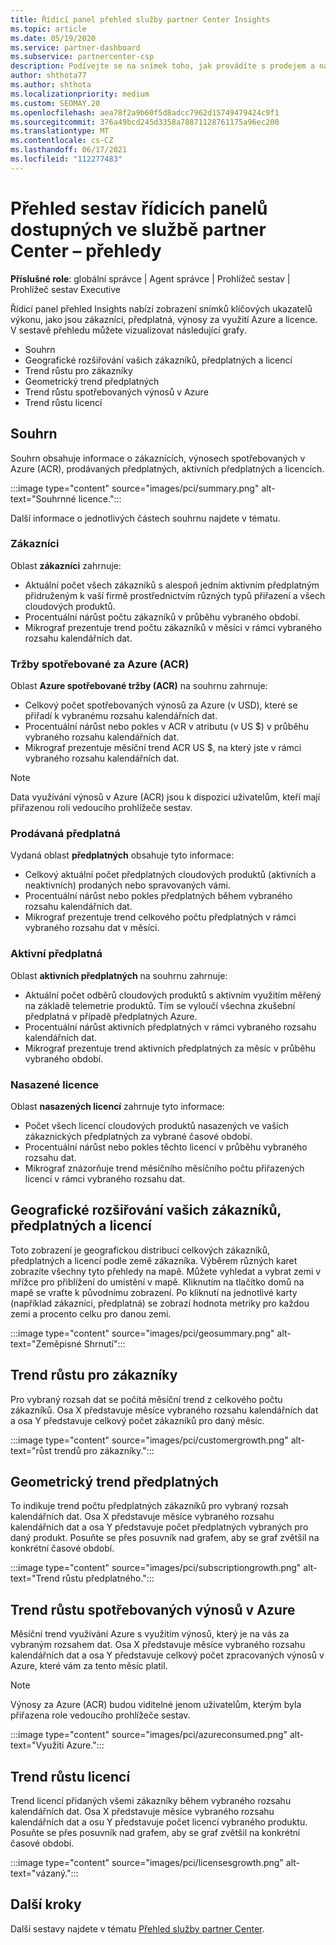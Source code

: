 ```yaml
---
title: Řídicí panel přehled služby partner Center Insights
ms.topic: article
ms.date: 05/19/2020
ms.service: partner-dashboard
ms.subservice: partnercenter-csp
description: Podívejte se na snímek toho, jak provádíte s prodejem a nasazením, růstem zákazníků a růstem výnosů s licencemi, předplatnými a využitím Azure.
author: shthota77
ms.author: shthota
ms.localizationpriority: medium
ms.custom: SEOMAY.20
ms.openlocfilehash: aea78f2a9b60f5d8adcc7962d15749479424c9f1
ms.sourcegitcommit: 376a49bcd245d3358a78871128761175a96ec200
ms.translationtype: MT
ms.contentlocale: cs-CZ
ms.lasthandoff: 06/17/2021
ms.locfileid: "112277483"
---
```

# <a name="overview-dashboard-reports-available-in-partner-center-insights"></a>Přehled sestav řídicích panelů dostupných ve službě partner Center – přehledy
 
**Příslušné role**: globální správce | Agent správce | Prohlížeč sestav | Prohlížeč sestav Executive

Řídicí panel přehled Insights nabízí zobrazení snímků klíčových ukazatelů výkonu, jako jsou zákazníci, předplatná, výnosy za využití Azure a licence. V sestavě přehledu můžete vizualizovat následující grafy.

- Souhrn  
- Geografické rozšiřování vašich zákazníků, předplatných a licencí  
- Trend růstu pro zákazníky 
- Geometrický trend předplatných 
- Trend růstu spotřebovaných výnosů v Azure 
- Trend růstu licencí 

## <a name="summary"></a>Souhrn

Souhrn obsahuje informace o zákaznících, výnosech spotřebovaných v Azure (ACR), prodávaných předplatných, aktivních předplatných a licencích. 

:::image type="content" source="images/pci/summary.png" alt-text="Souhrnné licence.":::

Další informace o jednotlivých částech souhrnu najdete v tématu.

### <a name="customers"></a>Zákazníci

Oblast **zákazníci** zahrnuje:

- Aktuální počet všech zákazníků s alespoň jedním aktivním předplatným přidruženým k vaší firmě prostřednictvím různých typů přiřazení a všech cloudových produktů.
- Procentuální nárůst počtu zákazníků v průběhu vybraného období.
- Mikrograf prezentuje trend počtu zákazníků v měsíci v rámci vybraného rozsahu kalendářních dat.

### <a name="azure-consumed-revenue-acr"></a>Tržby spotřebované za Azure (ACR)

Oblast **Azure spotřebované tržby (ACR)** na souhrnu zahrnuje:

- Celkový počet spotřebovaných výnosů za Azure (v USD), které se přiřadí k vybranému rozsahu kalendářních dat.
- Procentuální nárůst nebo pokles v ACR v atributu (v US $) v průběhu vybraného rozsahu kalendářních dat.
- Mikrograf prezentuje měsíční trend ACR US $, na který jste v rámci vybraného rozsahu kalendářních dat. 

> [!NOTE]
> Data využívání výnosů v Azure (ACR) jsou k dispozici uživatelům, kteří mají přiřazenou roli vedoucího prohlížeče sestav. 
 
### <a name="subscriptions-sold"></a>Prodávaná předplatná

Vydaná oblast **předplatných** obsahuje tyto informace:

- Celkový aktuální počet předplatných cloudových produktů (aktivních a neaktivních) prodaných nebo spravovaných vámi.  
- Procentuální nárůst nebo pokles předplatných během vybraného rozsahu kalendářních dat.
- Mikrograf prezentuje trend celkového počtu předplatných v rámci vybraného rozsahu dat v měsíci.

### <a name="active-subscriptions"></a>Aktivní předplatná

Oblast **aktivních předplatných** na souhrnu zahrnuje:

- Aktuální počet odběrů cloudových produktů s aktivním využitím měřený na základě telemetrie produktů. Tím se vyloučí všechna zkušební předplatná v případě předplatných Azure.  
- Procentuální nárůst aktivních předplatných v rámci vybraného rozsahu kalendářních dat.
- Mikrograf prezentuje trend aktivních předplatných za měsíc v průběhu vybraného období.
 
### <a name="licenses-deployed"></a>Nasazené licence

Oblast **nasazených licencí** zahrnuje tyto informace:
 
- Počet všech licencí cloudových produktů nasazených ve vašich zákaznických předplatných za vybrané časové období. 
- Procentuální nárůst nebo pokles těchto licencí v průběhu vybraného rozsahu dat. 
- Mikrograf znázorňuje trend měsíčního měsíčního počtu přiřazených licencí v rámci vybraného rozsahu dat.

## <a name="geographical-spread-of-your-customers-subscriptions-and-licenses"></a>Geografické rozšiřování vašich zákazníků, předplatných a licencí

Toto zobrazení je geografickou distribucí celkových zákazníků, předplatných a licencí podle země zákazníka. Výběrem různých karet zobrazíte všechny tyto přehledy na mapě. Můžete vyhledat a vybrat zemi v mřížce pro přiblížení do umístění v mapě. Kliknutím na tlačítko domů na mapě se vraťte k původnímu zobrazení. Po kliknutí na jednotlivé karty (například zákazníci, předplatná) se zobrazí hodnota metriky pro každou zemi a procento celku pro danou zemi.  

:::image type="content" source="images/pci/geosummary.png" alt-text="Zeměpisné Shrnutí":::

## <a name="customers-growth-trend"></a>Trend růstu pro zákazníky

Pro vybraný rozsah dat se počítá měsíční trend z celkového počtu zákazníků. Osa X představuje měsíce vybraného rozsahu kalendářních dat a osa Y představuje celkový počet zákazníků pro daný měsíc. 

:::image type="content" source="images/pci/customergrowth.png" alt-text="růst trendů pro zákazníky.":::

## <a name="subscriptions-growth-trend"></a>Geometrický trend předplatných

To indikuje trend počtu předplatných zákazníků pro vybraný rozsah kalendářních dat. Osa X představuje měsíce vybraného rozsahu kalendářních dat a osa Y představuje počet předplatných vybraných pro daný produkt. Posuňte se přes posuvník nad grafem, aby se graf zvětšil na konkrétní časové období. 

:::image type="content" source="images/pci/subscriptiongrowth.png" alt-text="Trend růstu předplatného.":::

## <a name="azure-consumed-revenue-growth-trend"></a>Trend růstu spotřebovaných výnosů v Azure

Měsíční trend využívání Azure s využitím výnosů, který je na vás za vybraným rozsahem dat. Osa X představuje měsíce vybraného rozsahu kalendářních dat a osa Y představuje celkový počet zpracovaných výnosů v Azure, které vám za tento měsíc platil.

> [!NOTE]
> Výnosy za Azure (ACR) budou viditelné jenom uživatelům, kterým byla přiřazena role vedoucího prohlížeče sestav. 

:::image type="content" source="images/pci/azureconsumed.png" alt-text="Využití Azure.":::

## <a name="licenses-growth-trend"></a>Trend růstu licencí
 
Trend licencí přidaných všemi zákazníky během vybraného rozsahu kalendářních dat. Osa X představuje měsíce vybraného rozsahu kalendářních dat a osu Y představuje počet licencí vybraného produktu. Posuňte se přes posuvník nad grafem, aby se graf zvětšil na konkrétní časové období.  

:::image type="content" source="images/pci/licensesgrowth.png" alt-text="vázaný.":::

## <a name="next-steps"></a>Další kroky

Další sestavy najdete v tématu [Přehled služby partner Center](partner-center-insights.md).
